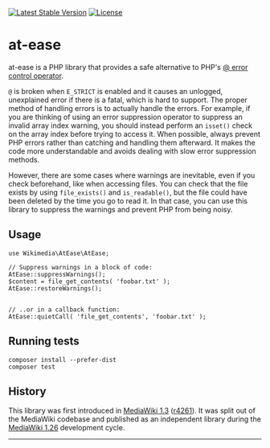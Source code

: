 [![Latest Stable Version]](https://packagist.org/packages/wikimedia/at-ease) [![License]](https://packagist.org/packages/wikimedia/at-ease)

at-ease
=======

at-ease is a PHP library that provides a safe alternative to PHP's
[@ error control operator][].

`@` is broken when `E_STRICT` is enabled and it causes an unlogged,
unexplained error if there is a fatal, which is hard to support. The proper
method of handling errors is to actually handle the errors. For example, if
you are thinking of using an error suppression operator to suppress an invalid
array index warning, you should instead perform an `isset()` check on the
array index before trying to access it. When possible, always prevent PHP
errors rather than catching and handling them afterward. It makes the code
more understandable and avoids dealing with slow error suppression methods.

However, there are some cases where warnings are inevitable, even if you check
beforehand, like when accessing files. You can check that the file exists by
using `file_exists()` and `is_readable()`, but the file could have been
deleted by the time you go to read it. In that case, you can use this library
to suppress the warnings and prevent PHP from being noisy.


Usage
-----

    use Wikimedia\AtEase\AtEase;

    // Suppress warnings in a block of code:
    AtEase::suppressWarnings();
    $content = file_get_contents( 'foobar.txt' );
    AtEase::restoreWarnings();


    // ..or in a callback function:
    AtEase::quietCall( 'file_get_contents', 'foobar.txt' );


Running tests
-------------

    composer install --prefer-dist
    composer test


History
-------

This library was first introduced in [MediaWiki 1.3][] ([r4261][]). It was
split out of the MediaWiki codebase and published as an independent library
during the [MediaWiki 1.26][] development cycle.


---
[@ error control operator]: https://php.net/manual/en/language.operators.errorcontrol.php
[MediaWiki 1.3]: https://www.mediawiki.org/wiki/MediaWiki_1.3
[r4261]: https://phabricator.wikimedia.org/rSVN4261
[MediaWiki 1.26]: https://www.mediawiki.org/wiki/MediaWiki_1.26
[Latest Stable Version]: https://poser.pugx.org/wikimedia/at-ease/v/stable.svg
[License]: https://poser.pugx.org/wikimedia/at-ease/license.svg
